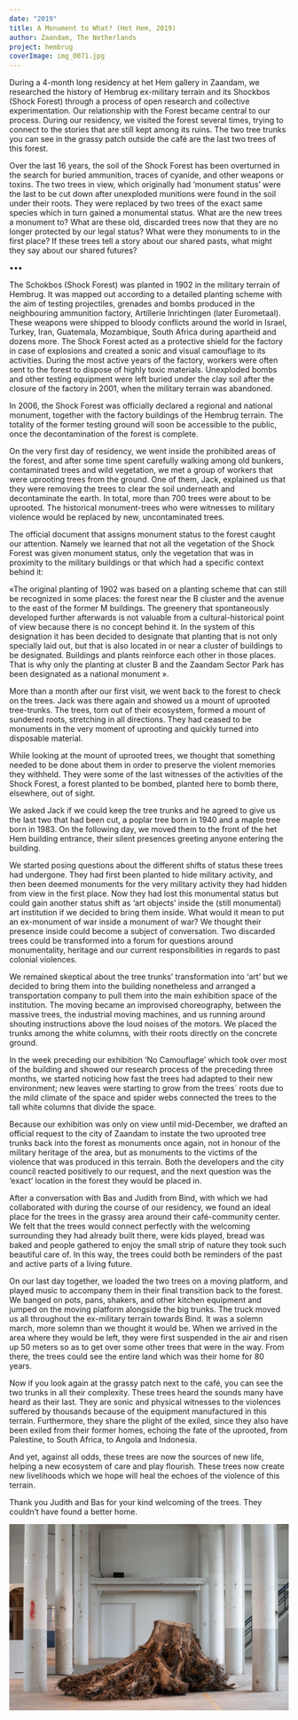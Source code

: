 ```yaml
---
date: "2019"
title: A Monument to What? (Het Hem, 2019)
author: Zaandam, The Netherlands
project: hembrug
coverImage: img_0071.jpg
---
```

During a 4-month long residency at het Hem gallery in Zaandam, we researched the history of Hembrug ex-military terrain and its Shockbos (Shock Forest) through a process of open research and collective experimentation. Our relationship with the Forest became central to our process. During our residency, we visited the forest several times, trying to connect to the stories that are still kept among its ruins. The two tree trunks you can see in the grassy patch outside the café are the last two trees of this forest.

Over the last 16 years, the soil of the Shock Forest has been overturned in the search for buried ammunition, traces of cyanide, and other weapons or toxins. The two trees in view, which originally had ‘monument status’ were the last to be cut down after unexploded munitions were found in the soil under their roots. They were replaced by two trees of the exact same species which in turn gained a monumental status. What are the new trees a monument to? What are these old, discarded trees now that they are no longer protected by our legal status? What were they monuments to in the first place? If these trees tell a story about our shared pasts, what might they say about our shared futures?

•••

The Schokbos (Shock Forest) was planted in 1902 in the military terrain of Hembrug. It was mapped out according to a detailed planting scheme with the aim of testing projectiles, grenades and bombs produced in the neighbouring ammunition factory, Artillerie Inrichtingen (later Eurometaal). These weapons were shipped to bloody conflicts around the world in Israel, Turkey, Iran, Guatemala, Mozambique, South Africa during apartheid and dozens more. The Shock Forest acted as a protective shield for the factory in case of explosions and created a sonic and visual camouflage to its activities. During the most active years of the factory, workers were often sent to the forest to dispose of highly toxic materials. Unexploded bombs and other testing equipment were left buried under the clay soil after the closure of the factory in 2001, when the military terrain was abandoned.

In 2006, the Shock Forest was officially declared a regional and national monument, together with the factory buildings of the Hembrug terrain. The totality of the former testing ground will soon be accessible to the public, once the decontamination of the forest is complete.

On the very first day of residency, we went inside the prohibited areas of the forest, and after some time spent carefully walking among old bunkers, contaminated trees and wild vegetation, we met a group of workers that were uprooting trees from the ground. One of them, Jack, explained us that they were removing the trees to clear the soil underneath and decontaminate the earth. In total, more than 700 trees were about to be uprooted. The historical monument-trees who were witnesses to military violence would be replaced by new, uncontaminated trees.

The official document that assigns monument status to the forest caught our attention. Namely we learned that not all the vegetation of the Shock Forest was given monument status, only the vegetation that was in proximity to the military buildings or that which had a specific context behind it:

«The original planting of 1902 was based on a planting scheme that can still be recognized in some places: the forest near the B cluster and the avenue to the east of the former M buildings. The greenery that spontaneously developed further afterwards is not valuable from a cultural-historical point of view because there is no concept behind it. In the system of this designation it has been decided to designate that planting that is not only specially laid out, but that is also located in or near a cluster of buildings to be designated. Buildings and plants reinforce each other in those places. That is why only the planting at cluster B and the Zaandam Sector Park has been designated as a national monument ».

More than a month after our first visit, we went back to the forest to check on the trees. Jack was there again and showed us a mount of uprooted tree-trunks. The trees, torn out of their ecosystem, formed a mount of sundered roots, stretching in all directions. They had ceased to be monuments in the very moment of uprooting and quickly turned into disposable material.

While looking at the mount of uprooted trees, we thought that something needed to be done about them in order to preserve the violent memories they withheld. They were some of the last witnesses of the activities of the Shock Forest, a forest planted to be bombed, planted here to bomb there, elsewhere, out of sight.

We asked Jack if we could keep the tree trunks and he agreed to give us the last two that had been cut, a poplar tree born in 1940 and a maple tree born in 1983. On the following day, we moved them to the front of the het Hem building entrance, their silent presences greeting anyone entering the building.

We started posing questions about the different shifts of status these trees had undergone. They had first been planted to hide military activity, and then been deemed monuments for the very military activity they had hidden from view in the first place. Now they had lost this monumental status but could gain another status shift as ‘art objects’ inside the (still monumental) art institution if we decided to bring them inside. What would it mean to put an ex-monument of war inside a monument of war? We thought their presence inside could become a subject of conversation. Two discarded trees could be transformed into a forum for questions around monumentality, heritage and our current responsibilities in regards to past colonial violences.

We remained skeptical about the tree trunks’ transformation into ‘art’ but we decided to bring them into the building nonetheless and arranged a transportation company to pull them into the main exhibition space of the institution. The moving became an improvised choreography, between the massive trees, the industrial moving machines, and us running around shouting instructions above the loud noises of the motors. We placed the trunks among the white columns, with their roots directly on the concrete ground.

In the week preceding our exhibition ‘No Camouflage’ which took over most of the building and showed our research process of the preceding three months, we started noticing how fast the trees had adapted to their new environment; new leaves were starting to grow from the trees´ roots due to the mild climate of the space and spider webs connected the trees to the tall white columns that divide the space.

Because our exhibition was only on view until mid-December, we drafted an official request to the city of Zaandam to instate the two uprooted tree trunks back into the forest as monuments once again, not in honour of the military heritage of the area, but as monuments to the victims of the violence that was produced in this terrain. Both the developers and the city council reacted positively to our request, and the next question was the ‘exact’ location in the forest they would be placed in.

After a conversation with Bas and Judith from Bind, with which we had collaborated with during the course of our residency, we found an ideal place for the trees in the grassy area around their café-community center. We felt that the trees would connect perfectly with the welcoming surrounding they had already built there, were kids played, bread was baked and people gathered to enjoy the small strip of nature they took such beautiful care of. In this way, the trees could both be reminders of the past and active parts of a living future.

On our last day together, we loaded the two trees on a moving platform, and played music to accompany them in their final transition back to the forest. We banged on pots, pans, shakers, and other kitchen equipment and jumped on the moving platform alongside the big trunks. The truck moved us all throughout the ex-military terrain towards Bind. It was a solemn march, more solemn than we thought it would be. When we arrived in the area where they would be left, they were first suspended in the air and risen up 50 meters so as to get over some other trees that were in the way. From there, the trees could see the entire land which was their home for 80 years.

Now if you look again at the grassy patch next to the café, you can see the two trunks in all their complexity. These trees heard the sounds many have heard as their last. They are sonic and physical witnesses to the violences suffered by thousands because of the equipment manufactured in this terrain. Furthermore, they share the plight of the exiled, since they also have been exiled from their former homes, echoing the fate of the uprooted, from Palestine, to South Africa, to Angola and Indonesia.

And yet, against all odds, these trees are now the sources of new life, helping a new ecosystem of care and play flourish. These trees now create new livelihoods which we hope will heal the echoes of the violence of this terrain.

Thank you Judith and Bas for your kind welcoming of the trees. They couldn’t have found a better home.

![](img_3173.jpg)